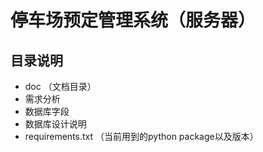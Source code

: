 # 停车场预定管理系统（服务器）
## 目录说明
- doc （文档目录）
 - 需求分析
 - 数据库字段
 - 数据库设计说明
- requirements.txt （当前用到的python package以及版本）